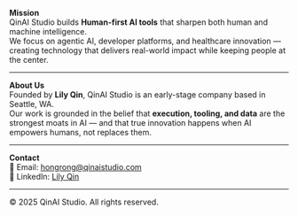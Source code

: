 
**Mission**  
QinAI Studio builds **Human-first AI tools** that sharpen both human and machine intelligence.  
We focus on agentic AI, developer platforms, and healthcare innovation — creating technology that delivers real-world impact while keeping people at the center.

---

**About Us**  
Founded by **Lily Qin**, QinAI Studio is an early-stage company based in Seattle, WA.  
Our work is grounded in the belief that **execution, tooling, and data** are the strongest moats in AI — and that true innovation happens when AI empowers humans, not replaces them.

---

**Contact**  
📧 Email: [hongrong@qinaistudio.com](mailto:hongrong@qinaistudio.com)  
🔗 LinkedIn: [Lily Qin](https://www.linkedin.com/in/lily-qin-2312382)  

---

© 2025 QinAI Studio. All rights reserved.
